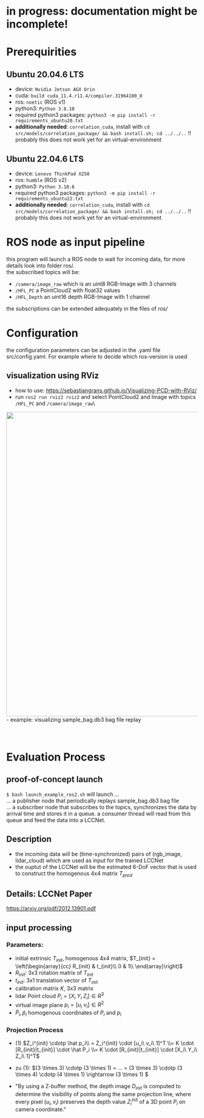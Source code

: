 
# in progress: documentation might be incomplete!

# Prerequirities

## Ubuntu 20.04.6 LTS
- device: `Nvidia Jetson AGX Orin`
- cuda: `build cuda_11.4.r11.4/compiler.31964100_0`
- ros: `noetic` (ROS v1)
- python3: `Python 3.8.10`
- required python3 packages: `python3 -m pip install -r requirements_ubuntu20.txt`
- **additionally needed**: `correlation_cuda`, install with `cd src/models/correlation_package/ && bash install.sh; cd ../../..` !! probably this does not work yet for an virtual-environment

## Ubuntu 22.04.6 LTS
- device: `Lenovo ThinkPad X250`
- ros: `humble` (ROS v2)
- python3: `Python 3.10.6`
- required python3 packages: `python3 -m pip install -r requirements_ubuntu22.txt`
- **additionally needed**: `correlation_cuda`, install with `cd src/models/correlation_package/ && bash install.sh; cd ../../..` !! probably this does not work yet for an virtual-environment

# ROS node as input pipeline
this program will launch a ROS node to wait for incoming data, for more details look into folder <a hreaf="ros/">ros/</a>.<br>
the subscribed topics will be:<br>
- `/camera/image_raw` which is an uint8 RGB-Image with 3 channels
- `/HFL_PC` a PointCloud2 with float32 values
- `/HFL_Depth` an uint16 depth RGB-Image with 1 channel

the subscriptions can be extended adequately in the files of  <a hreaf="ros/">ros/</a>  

# Configuration
the configuration parameters can be adjusted in the .yaml file <a hreaf="src/config.yaml">src/config.yaml</a>. For example where to decide which ros-version is used

## visualization using RViz
- how to use: https://sebastiangrans.github.io/Visualizing-PCD-with-RViz/
- run `ros2 run rviz2 rviz2` and select PointCloud2 and Image with topics `/HFL_PC` and `/camera/image_raw`\
<img src="src/ros_v2/sample_bag/rviz2_example.png" width="800">
- example: visualizing sample_bag.db3 bag file replay

<br>
<br>
<br>

# Evaluation Process

## proof-of-concept launch
``$ bash launch_example_ros2.sh`` will launch ... \
... a publisher node that periodically replays sample_bag.db3 bag file \
... a subscriber node that subscribes to the topics, synchronizes the data by arrival time and stores it in a queue. a consumer thread will read from this queue and feed the data into a LCCNet.

## Description
- the incoming data will be (time-synchronized) pairs of (rgb_image, lidar_cloud) which are used as input for the trained LCCNet
- the ouptut of the LCCNet will be the estimated 6-DoF vector that is used to construct the homogenous 4x4 matrix $T_{pred}$

## Details: LCCNet Paper
https://arxiv.org/pdf/2012.13901.pdf

## input processing

### Parameters:
- initial extrinsic $T_{init}$, homogenous 4x4 matrix, $T_{init} = 
\left(\begin{array}{cc} 
R_{init} & t_{init}\\
0 & 1\\
\end{array}\right)$
- $R_{init}$: 3x3 rotation matrix of $T_{init}$
- $t_{init}$: 3x1 translation vector of $T_{init}$
- calibration matrix $K$, 3x3 matrix
- lidar Point cloud $P_i = [X_i\ Y_i\ Z_i] \in R^3$
- virtual image plane $p_i = [u_i\ v_i] \in R^2$
- $\hat P_i, \hat p_i$ homogenous coordinates of $P_i$ and $p_i$

### Projection Process

- (1) $Z_i^{init} \cdotp \hat p_i\\ = Z_i^{init} \cdot [u_i\ v_i\ 1]^T \\= K \cdot [R_{init}|t_{init}] \cdot \hat P_i \\= K \cdot [R_{init}|t_{init}] \cdot [X_i\ Y_i\ Z_i\ 1]^T$

- zu (1): $(3 \times 3) \cdotp (3 \times 1) = ... = (3 \times 3) \cdotp (3 \times 4) \cdotp (4 \times 1) \rightarrow (3 \times 1) $

- "By using a Z-buffer method, the depth image $D_{init}$ is computed to determine the visibility of points along the same projection line, where every pixel ($u_i, v_i$) preserves the depth value $Z_i^{init}$ of a 3D point $P_i$ on camera coordinate."

